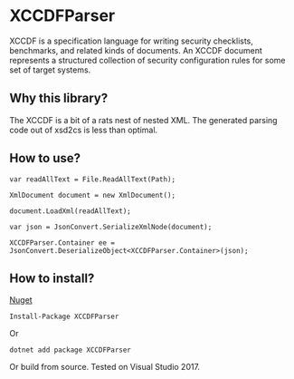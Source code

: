 # XCCDFParser
XCCDF is a specification language for writing security checklists, benchmarks, and related kinds of documents. An XCCDF document represents a structured collection of security configuration rules for some set of target systems.

## Why this library?

The XCCDF is a bit of a rats nest of nested XML. The generated parsing code out of xsd2cs is less than optimal.

## How to use?

    var readAllText = File.ReadAllText(Path);
    
    XmlDocument document = new XmlDocument();

    document.LoadXml(readAllText);
    
    var json = JsonConvert.SerializeXmlNode(document);

    XCCDFParser.Container ee = JsonConvert.DeserializeObject<XCCDFParser.Container>(json);

## How to install?

[Nuget](https://www.nuget.org/packages/XCCDFParser/)

    Install-Package XCCDFParser

Or

    dotnet add package XCCDFParser

Or build from source. Tested on Visual Studio 2017.
